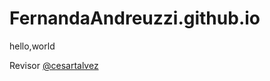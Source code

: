 # FernandaAndreuzzi.github.io
hello,world


<p>Revisor <a href="https://instagram.com/cesartalvez">@cesartalvez</a></p>